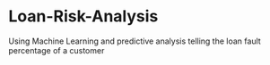 # Loan-Risk-Analysis
Using Machine Learning and predictive analysis telling the loan fault percentage of a customer

